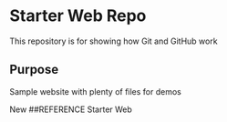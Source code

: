 # Starter Web Repo

This repository is for showing how Git and GitHub work

## Purpose

Sample website with plenty of files for demos

New
##REFERENCE
Starter Web